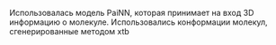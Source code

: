 Использовалась модель PaiNN, которая принимает на вход 3D информацию о молекуле. Использовались конформации молекул, сгенерированные методом xtb
